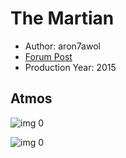 # The Martian

* Author: aron7awol
* [Forum Post](https://www.avsforum.com/threads/bass-eq-for-filtered-movies.2995212/post-57332462)
* Production Year: 2015

## Atmos

![img 0](https://i.imgur.com/n8QD2vB.jpg)

![img 0](https://i.imgur.com/HFWU8ug.png)

